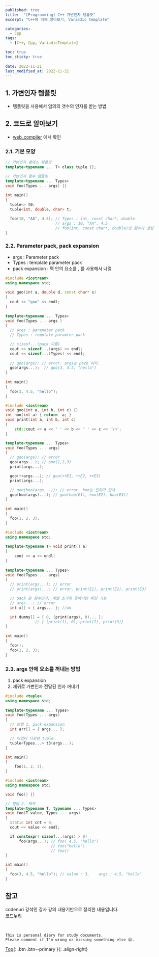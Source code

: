 ```yaml
---
published: true
title:  "[Programming] C++ 가변인자 템플릿"
excerpt: "C++에 대해 알아보기, Variadic template"

categories:
  - Cpp
tags:
  - [C++, Cpp, VariadicTemplate]

toc: true
toc_sticky: true
 
date: 2022-11-21
last_modified_at: 2022-11-21
---
```


## 1. 가변인자 템플릿
- 템플릿을 사용해서 임의의 갯수의 인자를 받는 방법

## 2. 코드로 알아보기
- [web_compiler](https://godbolt.org/) 에서 확인

### 2.1. 기본 모양

```cpp  
// 가변인자 클래스 템플릿 
template<typename ... T> class tuple {}; 

// 가변인자 함수 템플릿 
template<typename ... Types>  
void foo(Types ... args) {} 
  
int main() 
{ 
  tuple<> t0; 
  tuple<int, double, char> t; 

  foo(10, "AA", 4.5); // Types : int, const char*, double 
                      // args : 10, "AA", 4.5 
                      // foo(int, const char*, double)인 함수가 생성 
}
```

### 2.2. Parameter pack, pack expansion
- args : Parameter pack
- Types : template parameter pack
- pack expansion : 팩 안의 요소를 , 를 사용해서 나열

```cpp
#include <iostream> 
using namespace std; 
  
void goo(int a, double d, const char* s) 
{ 
  cout << "goo" << endl; 
} 
  
template<typename ... Types>  
void foo(Types ... args ) 
{ 
  // args : parameter pack
  // Types : template paramter pack 

  // sizeof...(pack 이름) 
  cout << sizeof...(args) << endl; 
  cout << sizeof...(Types) << endl; 
  
  // goo(args); // error. args는 pack 이다. 
  goo(args...);  // goo(3, 4.5, "hello") 
}  
  
int main() 
{ 
  foo(3, 4.5, "hello"); 
}
```

```cpp
#include <iostream> 
void goo(int a, int b, int c) {} 
int hoo(int a) { return -a; } 
void print(int a, int b, int c)
{
    std::cout << a << ' ' << b << ' ' << c << '\n';
}

template<typename ... Types>  
void foo(Types ... args) 
{ 
  // goo(args); // error 
  goo(args...); // goo(1,2,3) 
  print(args...);

  goo(++args...); // goo(++E1, ++E2, ++E3) 
  print(args...);

  // goo(hoo(args...)); // error. hoo는 인자가 한개 
  goo(hoo(args)...); // goo(hoo(E1), hoo(E2), hoo(E3))
} 
  
int main() 
{ 
  foo(1, 2, 3); 
}
```

```cpp
#include <iostream> 
using namespace std; 
  
template<typename T> void print(T a) 
{ 
    cout << a << endl; 
}
  
template<typename ... Types> 
void foo(Types ... args) 
{ 
  // print(args...); // error
  // print(args)...; // error, print(E1), print(E2), print(E3) 

  // pack 은 함수인자, 배열 초기화 등에서만 확장 가능 
  // args...; // error 
  int x[] = { args... }; //ok 

  int dummy[] = { 0, (print(args), 0)... }; 
             // { (print(1), 0), print(2), print(3)} 
} 
    
int main() 
{ 
  foo(); 
  foo(1, 2, 3);
}
```

### 2.3. args 안에 요소를 꺼내는 방법
1. pack expansion
2. 재귀로 가변인자 전달된 인자 꺼내기 

```cpp
#include <tuple> 
using namespace std; 
  
template<typename ... Types> 
void foo(Types ... args) 
{ 
  // 방법 1. pack expansion 
  int arr[] = { args... }; 

  // 타입이 다르면 tuple 
  tuple<Types...> t3(args...);
}

int main() 
{ 
    foo(1, 2, 3); 
}
```

```cpp
#include <iostream> 
using namespace std; 

void foo() {} 

// 방법 2. 재귀
template<typename T, typename ... Types>  
void foo(T value, Types ... args) 
{ 
  static int cnt = 0; 
  cout << value << endl; 

  if constexpr( sizeof...(args) > 0) 
      foo(args...); // foo( 4.5, "hello") 
                    // foo("hello") 
                    // foo() 
}

int main() 
{ 
  foo(3, 4.5, "hello"); // value : 3,    args : 4.5, "hello" 
}
```

## 참고
codenuri 강석민 강사 강의 내용기반으로 정리한 내용입니다.  
[코드누리](https://github.com/codenuri)  

<br>

    This is personal diary for study documents.
    Please comment if I'm wrong or missing something else 😄. 

[Top](#){: .btn .btn--primary }{: .align-right}
